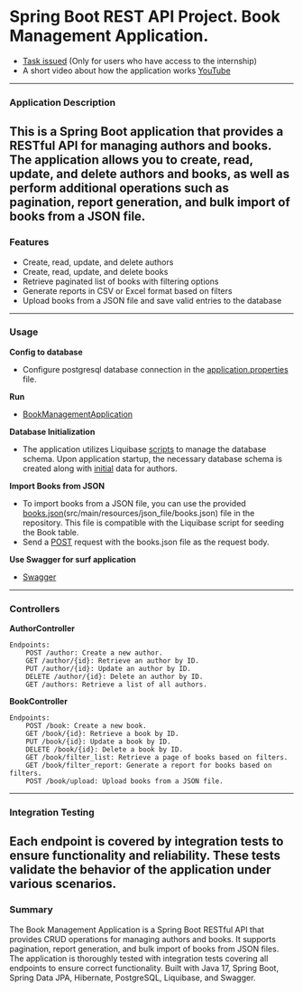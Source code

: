 # Spring Boot REST API Project. Book Management Application.
* [Task issued](https://docs.google.com/document/d/15W34SUZ0n3D_NGzUL9njgQROZdyWHlVFHQx5kK8YZ_M/edit?hl=ru#heading=h.arwffw3rrrrx) (Only for users who have access to the internship)
* A short video about how the application works [YouTube](https://www.youtube.com/watch?v=AxmRCDS6iU4)
---
### Application Description
This is a Spring Boot application that provides a RESTful API
for managing authors and books. The application allows you to create,
read, update, and delete authors and books, as well as perform
additional operations such as pagination, report generation,
and bulk import of books from a JSON file.
---
### Features

* Create, read, update, and delete authors
* Create, read, update, and delete books
* Retrieve paginated list of books with filtering options
* Generate reports in CSV or Excel format based on filters
* Upload books from a JSON file and save valid entries to the database
---
### Usage

**Config to database**
- Configure postgresql database connection in the [application.properties](src/main/resources/application.yaml) file.

**Run**
- [BookManagementApplication](src/main/java/ua/profitsoft/BookManagementApplication.java)

**Database Initialization**
- The application utilizes Liquibase [scripts](src/main/resources/db/changelog/V1__init.yml) to manage the database schema.
  Upon application startup, the necessary database schema is created along
  with [initial](src/main/resources/db/changelog/V2__insert_authors.yml) data for authors.

**Import Books from JSON**
- To import books from a JSON file, you can use the provided [books.json](src/main/resources/json_file/books.json)(src/main/resources/json_file/books.json) file
  in the repository. This file is compatible with the Liquibase script for
  seeding the Book table.
- Send a [POST](http://localhost:8080/api/book/upload) request with the books.json file as the request body.

**Use Swagger for surf application**
- [Swagger](http://localhost:8080/swagger-ui/index.html#/)
---
### Controllers
**AuthorController**

    Endpoints:
        POST /author: Create a new author.
        GET /author/{id}: Retrieve an author by ID.
        PUT /author/{id}: Update an author by ID.
        DELETE /author/{id}: Delete an author by ID.
        GET /authors: Retrieve a list of all authors.

**BookController**

    Endpoints:
        POST /book: Create a new book.
        GET /book/{id}: Retrieve a book by ID.
        PUT /book/{id}: Update a book by ID.
        DELETE /book/{id}: Delete a book by ID.
        GET /book/filter_list: Retrieve a page of books based on filters.
        GET /book/filter_report: Generate a report for books based on filters.
        POST /book/upload: Upload books from a JSON file.

---
### Integration Testing

Each endpoint is covered by integration tests to ensure functionality and
reliability. These tests validate the behavior of the application under
various scenarios.
---
### Summary
The Book Management Application is a Spring Boot RESTful API that provides
CRUD operations for managing authors and books. It supports pagination,
report generation, and bulk import of books from JSON files.
The application is thoroughly tested with integration tests covering
all endpoints to ensure correct functionality. Built with Java 17,
Spring Boot, Spring Data JPA, Hibernate, PostgreSQL, Liquibase, and Swagger.